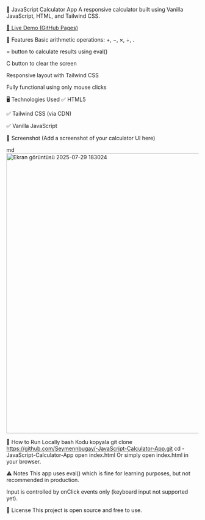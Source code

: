 🧮 JavaScript Calculator App
A responsive calculator built using Vanilla JavaScript, HTML, and Tailwind CSS.

[🔗 Live Demo (GitHub Pages)](https://seymennbugay.github.io/-JavaScript-Calculator-App/)

🚀 Features
Basic arithmetic operations: +, −, ×, ÷, .

= button to calculate results using eval()

C button to clear the screen

Responsive layout with Tailwind CSS

Fully functional using only mouse clicks

🖥️ Technologies Used
✅ HTML5

✅ Tailwind CSS (via CDN)

✅ Vanilla JavaScript

📸 Screenshot
(Add a screenshot of your calculator UI here)

md
<img width="1215" height="732" alt="Ekran görüntüsü 2025-07-29 183024" src="https://github.com/user-attachments/assets/1bede8fb-bb28-4fda-a9ba-bcd83b2d259a" />

📂 How to Run Locally
bash
Kodu kopyala
git clone https://github.com/Seymennbugay/-JavaScript-Calculator-App.git
cd -JavaScript-Calculator-App
open index.html
Or simply open index.html in your browser.

⚠️ Notes
This app uses eval() which is fine for learning purposes, but not recommended in production.

Input is controlled by onClick events only (keyboard input not supported yet).

📄 License
This project is open source and free to use.

